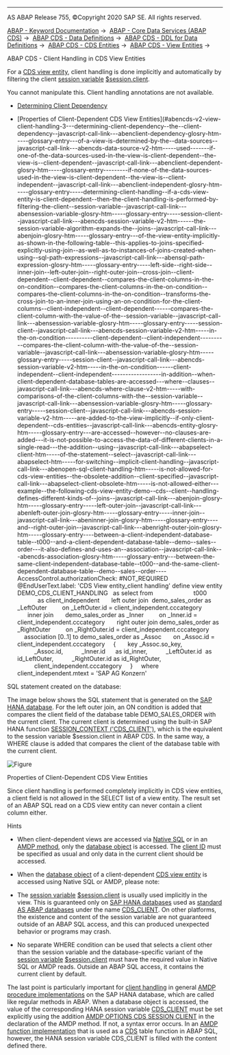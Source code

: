   

* * *

AS ABAP Release 755, ©Copyright 2020 SAP SE. All rights reserved.

[ABAP - Keyword Documentation](javascript:call_link\('abenabap.htm'\)) →  [ABAP - Core Data Services (ABAP CDS)](javascript:call_link\('abencds.htm'\)) →  [ABAP CDS - Data Definitions](javascript:call_link\('abencds_entities.htm'\)) →  [ABAP CDS - DDL for Data Definitions](javascript:call_link\('abencds_f1_ddl_syntax.htm'\)) →  [ABAP CDS - CDS Entities](javascript:call_link\('abencds_view_entity.htm'\)) →  [ABAP CDS - View Entities](javascript:call_link\('abencds_v2_views.htm'\)) → 

ABAP CDS - Client Handling in CDS View Entities

For a [CDS view entity](javascript:call_link\('abencds_v2_view_glosry.htm'\) "Glossary Entry"), client handling is done implicitly and automatically by filtering the client [session variable](javascript:call_link\('abensession_variable_glosry.htm'\) "Glossary Entry") [$session.client](javascript:call_link\('abencds_session_variable_v2.htm'\)).

You cannot manipulate this. Client handling annotations are not available.

-   [Determining Client Dependency](#abencds-v2-view-client-handling-1--------determining-client-handling---@ITOC@@ABENCDS_V2_VIEW_CLIENT_HANDLING_2)

-   [Properties of Client-Dependent CDS View Entities](#abencds-v2-view-client-handling-3---determining-client-dependency--the--client-dependency--javascript-call-link---abenclient-dependency-glosry-htm-----glossary-entry---of-a-view-is-determined-by-the--data-sources--javascript-call-link---abencds-data-source-v2-htm-----used-------if-one-of-the-data-sources-used-in-the-view-is-client-dependent--the-view-is--client-dependent--javascript-call-link---abenclient-dependent-glosry-htm-----glossary-entry---------if-none-of-the-data-sources-used-in-the-view-is-client-dependent--the-view-is--client-independent--javascript-call-link---abenclient-independent-glosry-htm-----glossary-entry-----determining-client-handling--if-a-cds-view-entity-is-client-dependent--then-the-client-handling-is-performed-by-filtering-the-client--session-variable--javascript-call-link---abensession-variable-glosry-htm-----glossary-entry-----session-client--javascript-call-link---abencds-session-variable-v2-htm------the-session-variable-algorithm-expands-the--joins--javascript-call-link---abenjoin-glosry-htm-----glossary-entry---of-the-view-entity-implicitly-as-shown-in-the-following-table--this-applies-to-joins-specified-explicitly-using-join--as-well-as-to-instances-of-joins-created-when-using--sql-path-expressions--javascript-call-link---abensql-path-expression-glosry-htm-----glossary-entry-----left-side--right-side--inner-join--left-outer-join--right-outer-join--cross-join--client-dependent--client-dependent--compares-the-client-columns-in-the-on-condition--compares-the-client-columns-in-the-on-condition--compares-the-client-columns-in-the-on-condition--transforms-the-cross-join-to-an-inner-join-using-an-on-condition-for-the-client-columns--client-independent--client-dependent------compares-the-client-column-with-the-value-of-the--session-variable--javascript-call-link---abensession-variable-glosry-htm-----glossary-entry-----session-client--javascript-call-link---abencds-session-variable-v2-htm-----in-the-on-condition----------client-dependent--client-independent----------compares-the-client-column-with-the-value-of-the--session-variable--javascript-call-link---abensession-variable-glosry-htm-----glossary-entry-----session-client--javascript-call-link---abencds-session-variable-v2-htm-----in-the-on-condition------client-independent--client-independent------------------in-addition--when-client-dependent-database-tables-are-accessed---where--clauses--javascript-call-link---abencds-where-clause-v2-htm-----with-comparisons-of-the-client-columns-with-the--session-variable--javascript-call-link---abensession-variable-glosry-htm-----glossary-entry-----session-client--javascript-call-link---abencds-session-variable-v2-htm-----are-added-to-the-view-implicitly--if-only-client-dependent--cds-entities--javascript-call-link---abencds-entity-glosry-htm-----glossary-entry---are-accessed--however--no-clauses-are-added---it-is-not-possible-to-access-the-data-of-different-clients-in-a-single-read---the-addition--using--javascript-call-link---abapselect-client-htm-----of-the-statement--select--javascript-call-link---abapselect-htm-----for-switching--implicit-client-handling--javascript-call-link---abenopen-sql-client-handling-htm-----is-not-allowed-for-cds-view-entities--the-obsolete-addition--client-specified--javascript-call-link---abapselect-client-obsolete-htm-----is-not-allowed-either---example--the-following-cds-view-entity-demo--cds--client--handling-defines-different-kinds-of--joins--javascript-call-link---abenjoin-glosry-htm-----glossary-entry-----left-outer-join--javascript-call-link---abenleft-outer-join-glosry-htm-----glossary-entry-----inner-join--javascript-call-link---abeninner-join-glosry-htm-----glossary-entry----and--right-outer-join--javascript-call-link---abenright-outer-join-glosry-htm-----glossary-entry----between-a-client-independent-database-table--t000--and-a-client-dependent-database-table--demo--sales--order---it-also-defines-and-uses-an--association--javascript-call-link---abencds-association-glosry-htm-----glossary-entry---between-the-same-client-independent-database-table--t000--and-the-same-client-dependent-database-table--demo--sales--order----AccessControl.authorizationCheck: #NOT\_REQUIRED
@EndUserText.label: 'CDS View entity\_client handling'
define view entity DEMO\_CDS\_CLIENT\_HANDLING
  as select from
                       t000             as client\_independent
      left outer join  demo\_sales\_order as \_LeftOuter
        on \_LeftOuter.id = client\_independent.cccategory
      inner join       demo\_sales\_order as \_Inner
        on \_Inner.id = client\_independent.cccategory
      right outer join demo\_sales\_order as \_RightOuter
        on \_RightOuter.id = client\_independent.cccategory
    association \[0..1\] to demo\_sales\_order as \_Assoc
      on \_Assoc.id = client\_independent.cccategory
    {
      key \_Assoc.so\_key,
          \_Assoc.id,
          \_Inner.id      as id\_inner,
          \_LeftOuter.id  as id\_LeftOuter,
          \_RightOuter.id as id\_RightOuter,
          client\_independent.cccategory
    }
    where client\_independent.mtext = 'SAP AG Konzern'

SQL statement created on the database:

The image below shows the SQL statement that is generated on the [SAP HANA database](javascript:call_link\('abenhana_database_glosry.htm'\) "Glossary Entry"). For the left outer join, an ON condition is added that compares the client field of the database table DEMO\_SALES\_ORDER with the current client. The current client is determined using the built-in SAP HANA function [SESSION\_CONTEXT ('CDS\_CLIENT')](javascript:call_link\('abenhana_session_variables.htm'\)), which is the equivalent to the session variable $session.client in ABAP CDS. In the same way, a WHERE clause is added that compares the client of the database table with the current client.

![Figure](abdoc_client_handling.png)

Properties of Client-Dependent CDS View Entities

Since client handling is performed completely implicitly in CDS view entities, a client field is not allowed in the SELECT list of a view entity. The result set of an ABAP SQL read on a CDS view entity can never contain a client column either.

Hints

-   When client-dependent views are accessed via [Native SQL](javascript:call_link\('abennative_sql_glosry.htm'\) "Glossary Entry") or in an [AMDP method](javascript:call_link\('abenamdp_method_glosry.htm'\) "Glossary Entry"), only the [database object](javascript:call_link\('abendb_object_glosry.htm'\) "Glossary Entry") is accessed. The [client ID](javascript:call_link\('abenclient_identifier_glosry.htm'\) "Glossary Entry") must be specified as usual and only data in the current client should be accessed.

-   When the [database object](javascript:call_link\('abendb_object_glosry.htm'\) "Glossary Entry") of a client-dependent [CDS view entity](javascript:call_link\('abencds_v2_view_glosry.htm'\) "Glossary Entry") is accessed using Native SQL or AMDP, please note:

-   The [session variable](javascript:call_link\('abensession_variable_glosry.htm'\) "Glossary Entry") [$session.client](javascript:call_link\('abencds_session_variable_v2.htm'\)) is usually used implicitly in the view. This is guaranteed only on [SAP HANA databases](javascript:call_link\('abenhana_database_glosry.htm'\) "Glossary Entry") used as [standard AS ABAP databases](javascript:call_link\('abenstandard_db_glosry.htm'\) "Glossary Entry") under the name [CDS\_CLIENT](javascript:call_link\('abenhana_session_variables.htm'\)). On other platforms, the existence and content of the session variable are not guaranteed outside of an ABAP SQL access, and this can produced unexpected behavior or programs may crash.

-   No separate WHERE condition can be used that selects a client other than the session variable and the database-specific variant of the [session variable](javascript:call_link\('abensession_variable_glosry.htm'\) "Glossary Entry") [$session.client](javascript:call_link\('abencds_session_variable_v2.htm'\)) must have the required value in Native SQL or AMDP reads. Outside an ABAP SQL access, it contains the current client by default.

The last point is particularly important for [client handling](javascript:call_link\('abenamdp_client_handling.htm'\)) in general [AMDP procedure implementations](javascript:call_link\('abenamdp_procedure_method_glosry.htm'\) "Glossary Entry") on the SAP HANA database, which are called like regular methods in ABAP. When a database object is accessed, the value of the corresponding HANA session variable [CDS\_CLIENT](javascript:call_link\('abenhana_session_variables.htm'\)) must be set explicitly using the addition [AMDP OPTIONS CDS SESSION CLIENT](javascript:call_link\('abapmethods_amdp_options.htm'\)) in the declaration of the AMDP method. If not, a syntax error occurs. In an [AMDP function implementation](javascript:call_link\('abenamdp_function_method_glosry.htm'\) "Glossary Entry") that is used as a [CDS](javascript:call_link\('abencds_table_function_glosry.htm'\) "Glossary Entry") table function in ABAP SQL, however, the HANA session variable CDS\_CLIENT is filled with the content defined there.